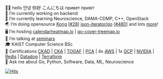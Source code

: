 👋🏻 hello 안녕 你好 こんにちは привет привіт  
🔭 I’m currently working on backend  
🌱 I’m currently learning Neuroscience, DAMA-CDMP, C++, OpenStack  
🌏 I’m doing opensource [Kong](https://github.com/Kong/kong) [[#28](https://github.com/Kong/lua-multipart/pull/28)] [json-iterator/go](https://github.com/json-iterator/go) [[#480](https://github.com/json-iterator/go/pull/480)] and lots [more](https://github.com/nikolaydubina?tab=repositories&q=&type=source&language=&sort=stargazers)!   
🖥 I’m hosting [calendarheatmap.io](http://calendarheatmap.io/) | [go-cover-treemap.io](https://go-cover-treemap.io)  
📖 I’m talking at [seminars](https://github.com/nikolaydubina/presentations)  
🎓 KAIST Computer Science BSc  
📜 Certifications [CKAD](https://www.credly.com/badges/f8b16264-7886-4a3b-87e1-99bad40368c1) | [CKA](https://www.credly.com/badges/fff44b50-a773-4717-a763-489bd396e00d) | [TOGAF](https://www.credly.com/badges/4a4c2f11-4d5b-46fb-aef5-d82b35ed14d7) | [PCA](https://www.credly.com/badges/2ba81ab2-60f1-4102-9398-8f6834c72f48) | 4x [AWS](https://www.credly.com/users/mykola-dubyna/badges#) | 1x [GCP](https://www.credential.net/profile/mykoladubyna229660/wallet) | [NVIDIA](https://courses.nvidia.com/certificates/b2188795df96473f8ed5bda15c4abad8/) | [Redis](https://www.credential.net/59fa16e1-dd39-4abe-9f81-42d188aa03bd#gs.s9rtcr) | [Datadog](https://www.credly.com/users/mykola-dubyna/badges#) | [Terraform](https://www.credly.com/badges/ca7a1da5-aaf4-4f59-ba7a-8f3bac065ed5)  
💬 Ask me about Go, Python, Software, Data, ML, Neuroscience  


[![Hits](https://hits.seeyoufarm.com/api/count/incr/badge.svg?url=https%3A%2F%2Fgithub.com%2Fnikolaydubina&count_bg=%2379C83D&title_bg=%23555555&icon=&icon_color=%23E7E7E7&title=hits&edge_flat=false)](https://hits.seeyoufarm.com)

